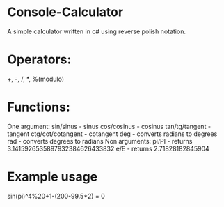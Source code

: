 # Console-Calculator
A simple calculator written in c# using reverse polish notation.

# Operators:
+, -, /, *, %(modulo)

# Functions:
  One argument: 
  sin/sinus - sinus
  cos/cosinus - cosinus
  tan/tg/tangent - tangent
  ctg/cot/cotangent - cotangent
  deg - converts radians to degrees
  rad - converts degrees to radians
  Non arguments:
  pi/PI - returns 3.1415926535897932384626433832
  e/E - returns 2.71828182845904

# Example usage
sin(pi)^4%20+1-(200-99.5*2) = 0

